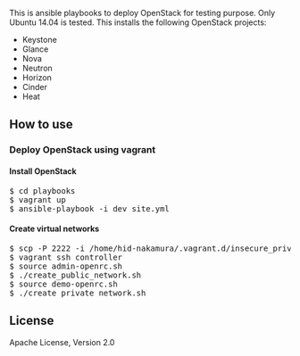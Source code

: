 This is ansible playbooks to deploy OpenStack for testing purpose.
Only Ubuntu 14.04 is tested.
This installs the following OpenStack projects:

* Keystone
* Glance
* Nova
* Neutron
* Horizon
* Cinder
* Heat

## How to use

### Deploy OpenStack using vagrant

#### Install OpenStack

<pre>
$ cd playbooks
$ vagrant up
$ ansible-playbook -i dev site.yml
</pre>

#### Create virtual networks

<pre>
$ scp -P 2222 -i /home/hid-nakamura/.vagrant.d/insecure_private_key ./scripts/* vagrant@localhost:/home/vagrant/
$ vagrant ssh controller
$ source admin-openrc.sh
$ ./create_public_network.sh
$ source demo-openrc.sh
$ ./create_private_network.sh
</pre>


## License

Apache License, Version 2.0
